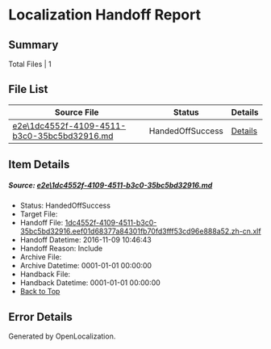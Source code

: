 # <a name='report-top'></a> Localization Handoff Report

## Summary
 Total Files | 1

## File List
 Source File | Status | Details 
 ----------- | ------ | ------- 
 [e2e\1dc4552f-4109-4511-b3c0-35bc5bd32916.md](https://github.com/OpenLocalizationTestOrg/ol-test0/blob/9f4b1357b5ae6711fa491c2bed3d1dcac7447cb1/e2e/1dc4552f-4109-4511-b3c0-35bc5bd32916.md) | HandedOffSuccess | [Details](#90d0cdf21007d81bbf14596391fd9fce817909851)

## Item Details
##### <a name='90d0cdf21007d81bbf14596391fd9fce817909851'></a> Source: [e2e\1dc4552f-4109-4511-b3c0-35bc5bd32916.md](https://github.com/OpenLocalizationTestOrg/ol-test0/blob/9f4b1357b5ae6711fa491c2bed3d1dcac7447cb1/e2e/1dc4552f-4109-4511-b3c0-35bc5bd32916.md)
* Status: HandedOffSuccess
* Target File: 
* Handoff File: [1dc4552f-4109-4511-b3c0-35bc5bd32916.eef01d68377a84301fb70fd3fff53cd96e888a52.zh-cn.xlf](https://github.com/OpenLocalizationTestOrg/ol-test0-handoff/blob/4e563ab536b6f4d353d269f1f3dbadfd8f146a6b/ol-handoff/OpenLocalizationTestOrg/ol-test0-zhcn/yufeih/ht/1dc4552f-4109-4511-b3c0-35bc5bd32916.eef01d68377a84301fb70fd3fff53cd96e888a52.zh-cn.xlf)
* Handoff Datetime: 2016-11-09 10:46:43
* Handoff Reason: Include
* Archive File: 
* Archive Datetime: 0001-01-01 00:00:00
* Handback File: 
* Handback Datetime: 0001-01-01 00:00:00
* [Back to Top](#report-top)


## Error Details

Generated by OpenLocalization.
